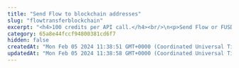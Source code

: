 ```yaml
---
title: "Send Flow to blockchain addresses"
slug: "flowtransferblockchain"
excerpt: "<h4>100 credits per API call.</h4><br/>\n<p>Send Flow or FUSD to blockchain addresses. Tatum covers the fee connected to the transaction costs in subscription credits. This operation can be done on mainnet only for paid plans.<br/>\nThere are two possibilites how the transaction on the blockchain can be created:\n<ul>\n<li>Using mnemonic and index - private key is generated based on the index in the mnemonic.</li>\n<li>Using secret - private keys is entered manually.</li>\n</ul><br/><br/>\nThis operation needs the private key of the blockchain address. Every time the funds are transferred, the transaction must be signed with the corresponding private key.\nNo one should ever send it's own private keys to the internet because there is a strong possibility of stealing keys and losing funds. In this method, it is possible to enter privateKey\nor signatureId. PrivateKey should be used only for quick development on testnet versions of blockchain when there is no risk of losing funds. In production,\n<a href=\"https://github.com/tatumio/tatum-kms\" target=\"_blank\">Tatum KMS</a> should be used for the highest security standards, and signatureId should be present in the request.\nAlternatively, using the Tatum client library for supported languages.\n</p>"
category: 65a8e44fccf94800381cd6f7
hidden: false
createdAt: "Mon Feb 05 2024 11:38:51 GMT+0000 (Coordinated Universal Time)"
updatedAt: "Mon Feb 05 2024 11:38:58 GMT+0000 (Coordinated Universal Time)"
---
```

